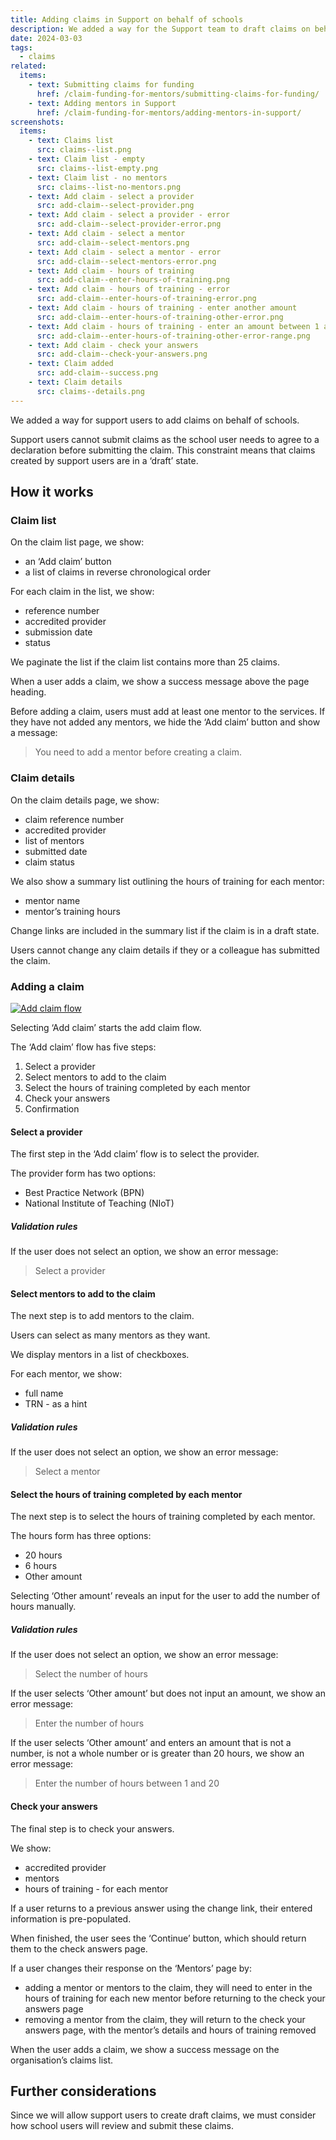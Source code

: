 ```yaml
---
title: Adding claims in Support on behalf of schools
description: We added a way for the Support team to draft claims on behalf of schools
date: 2024-03-03
tags:
  - claims
related:
  items:
    - text: Submitting claims for funding
      href: /claim-funding-for-mentors/submitting-claims-for-funding/
    - text: Adding mentors in Support
      href: /claim-funding-for-mentors/adding-mentors-in-support/
screenshots:
  items:
    - text: Claims list
      src: claims--list.png
    - text: Claim list - empty
      src: claims--list-empty.png
    - text: Claim list - no mentors
      src: claims--list-no-mentors.png
    - text: Add claim - select a provider
      src: add-claim--select-provider.png
    - text: Add claim - select a provider - error
      src: add-claim--select-provider-error.png
    - text: Add claim - select a mentor
      src: add-claim--select-mentors.png
    - text: Add claim - select a mentor - error
      src: add-claim--select-mentors-error.png
    - text: Add claim - hours of training
      src: add-claim--enter-hours-of-training.png
    - text: Add claim - hours of training - error
      src: add-claim--enter-hours-of-training-error.png
    - text: Add claim - hours of training - enter another amount
      src: add-claim--enter-hours-of-training-other-error.png
    - text: Add claim - hours of training - enter an amount between 1 and 20
      src: add-claim--enter-hours-of-training-other-error-range.png
    - text: Add claim - check your answers
      src: add-claim--check-your-answers.png
    - text: Claim added
      src: add-claim--success.png
    - text: Claim details
      src: claims--details.png
---
```


We added a way for support users to add claims on behalf of schools.

Support users cannot submit claims as the school user needs to agree to a declaration before submitting the claim. This constraint means that claims created by support users are in a ‘draft’ state.

## How it works

### Claim list

On the claim list page, we show:

- an ‘Add claim’ button
- a list of claims in reverse chronological order

For each claim in the list, we show:

- reference number
- accredited provider
- submission date
- status

We paginate the list if the claim list contains more than 25 claims.

When a user adds a claim, we show a success message above the page heading.

Before adding a claim, users must add at least one mentor to the services. If they have not added any mentors, we hide the ‘Add claim’ button and show a message:

> You need to add a mentor before creating a claim.

### Claim details

On the claim details page, we show:

- claim reference number
- accredited provider
- list of mentors
- submitted date
- claim status

We also show a summary list outlining the hours of training for each mentor:

- mentor name
- mentor’s training hours

Change links are included in the summary list if the claim is in a draft state.

Users cannot change any claim details if they or a colleague has submitted the claim.

### Adding a claim

[![Add claim flow](add-claim--flow.png)](add-claim--flow.png)

Selecting ‘Add claim’ starts the add claim flow.

The ‘Add claim’ flow has five steps:

1. Select a provider
2. Select mentors to add to the claim
3. Select the hours of training completed by each mentor
4. Check your answers
5. Confirmation

#### Select a provider

The first step in the ‘Add claim’ flow is to select the provider.

The provider form has two options:

- Best Practice Network (BPN)
- National Institute of Teaching (NIoT)

##### Validation rules

If the user does not select an option, we show an error message:

> Select a provider

#### Select mentors to add to the claim

The next step is to add mentors to the claim.

Users can select as many mentors as they want.

We display mentors in a list of checkboxes.

For each mentor, we show:

- full name
- TRN - as a hint

##### Validation rules

If the user does not select an option, we show an error message:

> Select a mentor

#### Select the hours of training completed by each mentor

The next step is to select the hours of training completed by each mentor.

The hours form has three options:

- 20 hours
- 6 hours
- Other amount

Selecting ‘Other amount’ reveals an input for the user to add the number of hours manually.

##### Validation rules

If the user does not select an option, we show an error message:

> Select the number of hours

If the user selects ‘Other amount’ but does not input an amount, we show an error message:

> Enter the number of hours

If the user selects ‘Other amount’ and enters an amount that is not a number, is not a whole number or is greater than 20 hours, we show an error message:

> Enter the number of hours between 1 and 20

<!-- If the user selects an amount for a mentor and their total hours of training with the provider exceeds 20 hours, we show an error message:

> The maximum amount of hours allowed to claim for is 20 -->

#### Check your answers

The final step is to check your answers.

We show:

- accredited provider
- mentors
- hours of training - for each mentor

If a user returns to a previous answer using the change link, their entered information is pre-populated.

When finished, the user sees the ‘Continue’ button, which should return them to the check answers page.

If a user changes their response on the ‘Mentors’ page by:

- adding a mentor or mentors to the claim, they will need to enter in the hours of training for each new mentor before returning to the check your answers page
- removing a mentor from the claim, they will return to the check your answers page, with the mentor’s details and hours of training removed

When the user adds a claim, we show a success message on the organisation’s claims list.

## Further considerations

Since we will allow support users to create draft claims, we must consider how school users will review and submit these claims.
